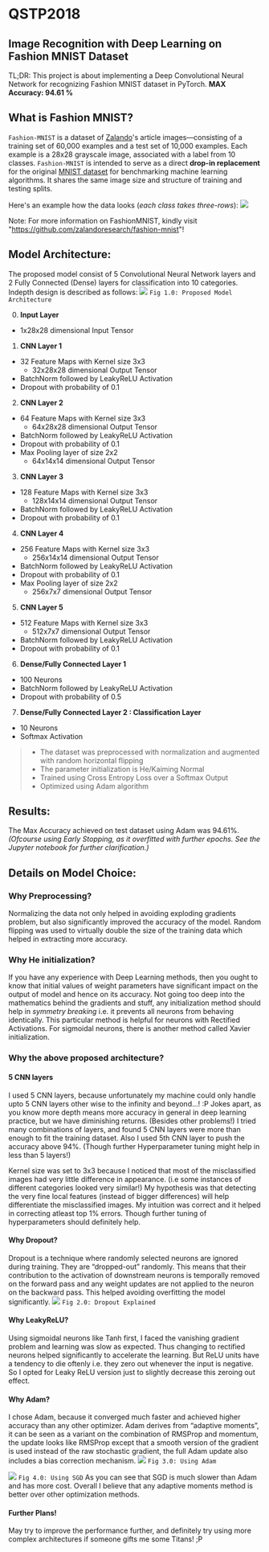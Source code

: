 # QSTP2018
## Image Recognition with Deep Learning on Fashion MNIST Dataset
TL;DR: This project is about implementing a Deep Convolutional Neural Network for recognizing Fashion MNIST dataset in PyTorch.
**MAX Accuracy: 94.61 %**

## What is Fashion MNIST?
`Fashion-MNIST` is a dataset of [Zalando](https://jobs.zalando.com/tech/)'s article images—consisting of a training set of 60,000 examples and a test set of 10,000 examples. Each example is a 28x28 grayscale image, associated with a label from 10 classes. `Fashion-MNIST` is intended to serve as a direct **drop-in replacement** for the original [MNIST dataset](http://yann.lecun.com/exdb/mnist/) for benchmarking machine learning algorithms. It shares the same image size and structure of training and testing splits.

Here's an example how the data looks (*each class takes three-rows*):
![](https://raw.githubusercontent.com/zalandoresearch/fashion-mnist/master/doc/img/fashion-mnist-sprite.png)

Note: For more information on FashionMNIST, kindly visit "https://github.com/zalandoresearch/fashion-mnist"!

## Model Architecture:
The proposed model consist of 5 Convolutional Neural Network layers and 2 Fully Connected (Dense) layers for classification into 10 categories.
Indepth design is described as follows:
![](https://raw.githubusercontent.com/iam-sr13/QSTP2018/master/Accessories/CNNArch.JPG)
                                          `Fig 1.0: Proposed Model Architecture`
                                          
0. **Input Layer**
  * 1x28x28 dimensional Input Tensor
1. **CNN Layer 1**
  * 32 Feature Maps with Kernel size 3x3
    * 32x28x28 dimensional Output Tensor
  * BatchNorm followed by LeakyReLU Activation
  * Dropout with probability of 0.1
2. **CNN Layer 2**
  * 64 Feature Maps with Kernel size 3x3
    * 64x28x28 dimensional Output Tensor
  * BatchNorm followed by LeakyReLU Activation
  * Dropout with probability of 0.1
  * Max Pooling layer of size 2x2
    * 64x14x14 dimensional Output Tensor
3. **CNN Layer 3**
  * 128 Feature Maps with Kernel size 3x3
    * 128x14x14 dimensional Output Tensor
  * BatchNorm followed by LeakyReLU Activation
  * Dropout with probability of 0.1
4. **CNN Layer 4**
  * 256 Feature Maps with Kernel size 3x3
    * 256x14x14 dimensional Output Tensor
  * BatchNorm followed by LeakyReLU Activation
  * Dropout with probability of 0.1
  * Max Pooling layer of size 2x2
    * 256x7x7 dimensional Output Tensor 
5. **CNN Layer 5**
  * 512 Feature Maps with Kernel size 3x3
    * 512x7x7 dimensional Output Tensor
  * BatchNorm followed by LeakyReLU Activation
  * Dropout with probability of 0.1
6. **Dense/Fully Connected Layer 1**
  * 100 Neurons    
  * BatchNorm followed by LeakyReLU Activation
  * Dropout with probability of 0.5  
7. **Dense/Fully Connected Layer 2 : Classification Layer**
  * 10 Neurons    
  * Softmax Activation
  
> * The dataset was preprocessed with normalization and augmented with random horizontal flipping
> * The parameter initialization is He/Kaiming Normal
> * Trained using Cross Entropy Loss over a Softmax Output
> * Optimized using Adam algorithm

## Results:
The Max Accuracy achieved on test dataset using Adam was 94.61%. 
*(Ofcourse using Early Stopping, as it overfitted with further epochs. See the Jupyter notebook for further clarification.)*

## Details on Model Choice:
### Why Preprocessing?
Normalizing the data not only helped in avoiding exploding gradients problem, but also significantly improved the accuracy of the model.
Random flipping was used to virtually double the size of the training data which helped in extracting more accuracy.

### Why He initialization?
If you have any experience with Deep Learning methods, then you ought to know that initial values of weight parameters have significant impact on the output of model and hence on its accuracy. Not going too deep into the mathematics behind the gradients and stuff, any initialization method should help in *symmetry breaking* i.e. it prevents all neurons from behaving identically. 
This particular method is helpful for neurons with Rectified Activations. For sigmoidal neurons, there is another method called Xavier initialization.

### Why the above proposed architecture?
#### 5 CNN layers
I used 5 CNN layers, because unfortunately my machine could only handle upto 5 CNN layers other wise to the infinity and beyond...! :P
Jokes apart, as you know more depth means more accuracy in general in deep learning practice, but we have diminishing returns. (Besides other problems!) I tried many combinations of layers, and found 5 CNN layers were more than enough to fit the training dataset. Also I used 5th CNN layer to push the accuracy above 94%. (Though further Hyperparameter tuning might help in less than 5 layers!)

Kernel size was set to 3x3 because I noticed that most of the misclassified images had very little difference in appearance. (i.e some instances of different categories looked very similar!) My hypothesis was that detecting the very fine local features (instead of bigger differences) will help differentiate the misclassified images. My intuition was correct and it helped in correcting atleast top 1% errors. Though further tuning of hyperparameters should definitely help.

#### Why Dropout?
Dropout is a technique where randomly selected neurons are ignored during training. They are “dropped-out” randomly. This means that their contribution to the activation of downstream neurons is temporally removed on the forward pass and any weight updates are not applied to the neuron on the backward pass.
This helped avoiding overfitting the model significantly.
![](https://raw.githubusercontent.com/iam-sr13/QSTP2018/master/Accessories/dropout.JPG)
                                          `Fig 2.0: Dropout Explained`

#### Why LeakyReLU?
Using sigmoidal neurons like Tanh first, I faced the vanishing gradient problem and learning was slow as expected. Thus changing to rectified neurons helped significantly to accelerate the learning. But ReLU units have a tendency to die oftenly i.e. they zero out whenever the input is negative. So I opted for Leaky ReLU version just to slightly decrease this zeroing out effect.

#### Why Adam?
I chose Adam, because it converged much faster and achieved higher accuracy than any other optimizer. 
Adam derives from “adaptive moments”, it can be seen as a variant on the combination of RMSProp and momentum, the update looks like RMSProp except that a smooth version of the gradient is used instead of the raw stochastic gradient, the full Adam update also includes a bias correction mechanism.
![](https://raw.githubusercontent.com/iam-sr13/QSTP2018/master/Accessories/plotadamasm.JPG)
                                          `Fig 3.0: Using Adam`
                                          
![](https://raw.githubusercontent.com/iam-sr13/QSTP2018/master/Accessories/plotsgd.JPG)
                                          `Fig 4.0: Using SGD`
As you can see that SGD is much slower than Adam and has more cost.
Overall I believe that any adaptive moments method is better over other optimization methods.

#### Further Plans!
May try to improve the performance further, and definitely try using more complex architectures if someone gifts me some Titans! ;P



